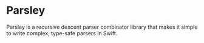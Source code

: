# Parsley

Parsley is a recursive descent parser combinator library that makes it simple to write complex, type-safe parsers in Swift.
